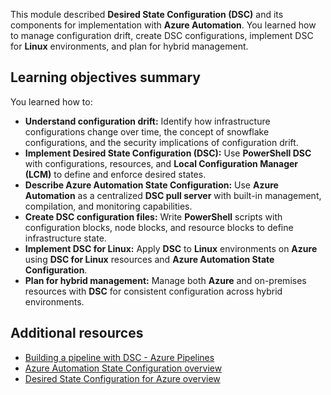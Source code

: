 This module described **Desired State Configuration (DSC)** and its components for implementation with **Azure Automation**. You learned how to manage configuration drift, create DSC configurations, implement DSC for **Linux** environments, and plan for hybrid management.

## Learning objectives summary

You learned how to:

- **Understand configuration drift:** Identify how infrastructure configurations change over time, the concept of snowflake configurations, and the security implications of configuration drift.
- **Implement Desired State Configuration (DSC):** Use **PowerShell DSC** with configurations, resources, and **Local Configuration Manager (LCM)** to define and enforce desired states.
- **Describe Azure Automation State Configuration:** Use **Azure Automation** as a centralized **DSC pull server** with built-in management, compilation, and monitoring capabilities.
- **Create DSC configuration files:** Write **PowerShell** scripts with configuration blocks, node blocks, and resource blocks to define infrastructure state.
- **Implement DSC for Linux:** Apply **DSC** to **Linux** environments on **Azure** using **DSC for Linux** resources and **Azure Automation State Configuration**.
- **Plan for hybrid management:** Manage both **Azure** and on-premises resources with **DSC** for consistent configuration across hybrid environments.

## Additional resources

- [Building a pipeline with DSC - Azure Pipelines](/azure/devops/pipelines/release/dsc-cicd?view=azure-devops)
- [Azure Automation State Configuration overview](/azure/automation/automation-dsc-overview)
- [Desired State Configuration for Azure overview](/azure/virtual-machines/extensions/dsc-overview)
